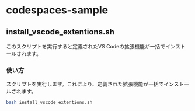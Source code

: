 # codespaces-sample

## install_vscode_extentions.sh

このスクリプトを実行すると定義されたVS Codeの拡張機能が一括でインストールされます。

### 使い方

スクリプトを実行します。これにより、定義された拡張機能が一括でインストールされます。

```bash
bash install_vscode_extentions.sh
```